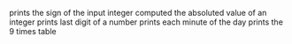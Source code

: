 prints the sign of the input integer
computed the absoluted value of an integer
prints last digit of a number
prints each minute of the day
prints the 9 times table
